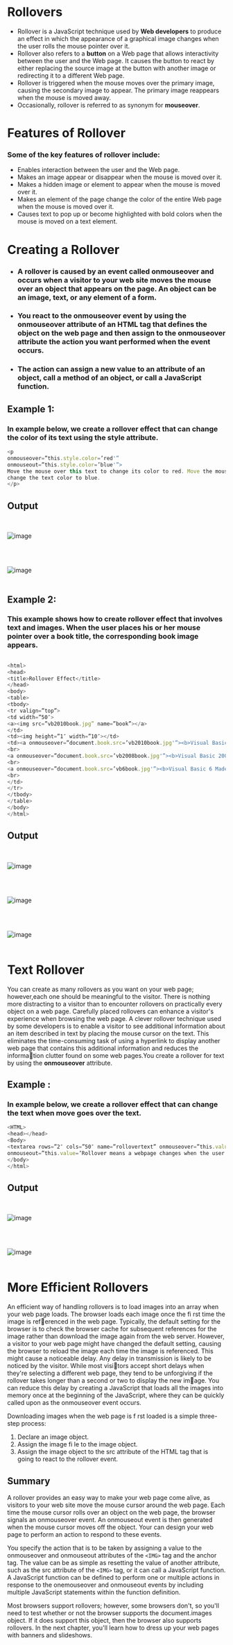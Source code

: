 # __Rollovers__
* Rollover is a JavaScript technique used by __Web developers__ to produce an effect in which the appearance of a graphical image changes when the user rolls the mouse pointer over it.
* Rollover also refers to a __button__ on a Web page that allows interactivity between the user and the Web page. It causes the button to react by either replacing the source image at the button with another image or redirecting it to a different Web page.
* Rollover is triggered when the mouse moves over the primary image, causing the secondary image to appear. The primary image reappears when the mouse is moved away.
* Occasionally, rollover is referred to as synonym for __mouseover__.

# **Features of Rollover**

  ### Some of the key features of rollover include:

 * Enables interaction between the user and the Web page.
 * Makes an image appear or disappear when the mouse is moved over it.
 * Makes a hidden image or element to appear when the mouse is moved over it.
 * Makes an element of the page change the color of the entire Web page when the mouse is moved over it.
 * Causes text to pop up or become highlighted with bold colors when the mouse is moved on a text element.

# **Creating a Rollover**
  * ### A rollover is caused by an event called onmouseover and occurs when a visitor to your web site moves the mouse over an object that appears on the page. An object can be an image, text, or any element of a form.

  * ### You react to the onmouseover event by using the __onmouseover__ attribute of an HTML tag that defines the object on the web page and then assign to the onmouseover attribute the action you want performed when the event occurs. 
   * ### The action can assign a new value to an attribute of an object, call a method of an object, or call a JavaScript function.



## **Example 1:**
### In example below, we create a rollover effect that can change the color of its text using the style attribute.

``` JavaScript
<p
onmouseover=”this.style.color=’red'”
onmouseout=”this.style.color=’blue'”>
Move the mouse over this text to change its color to red. Move the mouse away to
change the text color to blue.
</p>
```

## Output

<br>

![image](op-1.png)
<br><br>

<br>

![image](op-2.png)
<br><br>



## **Example 2:**
 ### This example shows how to create rollover effect that involves text and images. When the user places his or her mouse pointer over a book title, the corresponding book image appears.

 ``` JavaScript 

<html>
<head>
<title>Rollover Effect</title>
</head>
<body>
<table>
<tbody>
<tr valign=”top”>
<td width=”50″>
<a><img src=”vb2010book.jpg” name=”book”></a>
</td>
<td><img height=”1″ width=”10″></td>
<td><a onmouseover=”document.book.src=’vb2010book.jpg'”><b>Visual Basic 2010 Made Easy</b></a>
<br>
<a onmouseover=”document.book.src=’vb2008book.jpg'”><b>Visual Basic 2008 Made Easy</b></a>
<br>
<a onmouseover=”document.book.src=’vb6book.jpg'”><b>Visual Basic 6 Made Easy</b></a>
<br>
</td>
</tr>
</tbody>
</table>
</body>
</html>

```
## Output 

<br>

![image](op-3.png)
<br><br>

<br>

![image](op-4.png)
<br><br>

<br>

![image](op-5.png)
<br><br>


# **Text Rollover**
 You can create as many rollovers as you want on your web page; however,each one should be meaningful to the visitor. There is nothing more distracting to a visitor than to encounter rollovers on practically every object on a web page. Carefully placed rollovers can enhance a visitor's experience when browsing the web page. A clever rollover technique used by some developers is to enable a visitor to see additional information about an item described in text by placing the mouse cursor on the text. This eliminates the time-consuming task of using a hyperlink to display another web page that contains this additional information and reduces the information clutter found on some web pages.You create a rollover for text by using the **onmouseover** attribute.


## **Example :**

### In example below, we create a rollover effect that can change the text when move goes over the text.

```JavaScript
<HTML>
<head></head>
<Body>
<textarea rows=”2″ cols=”50″ name=”rollovertext” onmouseover=”this.value=’What is rollover?'”
onmouseout=”this.value=’Rollover means a webpage changes when the user moves his or her mouse over an object on the page'”></textarea>
</body>
</html>
```

## Output

<br>

![image](op-6.png)
<br><br>

<br>

![image](op-7.png)
<br><br>

# **More Efficient Rollovers**
An efficient way of handling rollovers is to load images into an array when your 
web page loads. The browser loads each image once the fi rst time the image is referenced in the web page. Typically, the default setting for the browser is to check 
the browser cache for subsequent references for the image rather than download the 
image again from the web server. However, a visitor to your web page might have 
changed the default setting, causing the browser to reload the image each time the 
image is referenced. This might cause a noticeable delay.
Any delay in transmission is likely to be noticed by the visitor. While most visitors accept short delays when they're selecting a different web page, they tend to be 
unforgiving if the rollover takes longer than a second or two to display the new image. You can reduce this delay by creating a JavaScript that loads all the images into 
memory once at the beginning of the JavaScript, where they can be quickly called 
upon as the onmouseover event occurs.

Downloading images when the web page is f rst loaded is a simple three-step 
process:
 1. Declare an image object.
 2. Assign the image fi le to the image object.
 3. Assign the image object to the src attribute of the HTML tag that is going 
to react to the rollover event.


## Summary

A rollover provides an easy way to make your web page come alive, as visitors to 
your web site move the mouse cursor around the web page. Each time the mouse 
cursor rolls over an object on the web page, the browser signals an onmouseover 
event. An onmouseout event is then generated when the mouse cursor moves off the 
object. Your can design your web page to perform an action to respond to these 
events.

You specify the action that is to be taken by assigning a value to the onmouseover
and onmouseout attributes of the ```<IMG>``` tag and the anchor tag. The value can 
be as simple as resetting the value of another attribute, such as the src attribute of 
the ```<IMG>``` tag, or it can call a JavaScript function. A JavaScript function can be defined to perform one or multiple actions in response to the onemouseover and 
onmouseout events by including multiple JavaScript statements within the function 
definition.

Most browsers support rollovers; however, some browsers don't, so you'll need 
to test whether or not the browser supports the document.images object. If it 
does support this object, then the browser also supports rollovers.
In the next chapter, you'll learn how to dress up your web pages with banners and 
slideshows.



